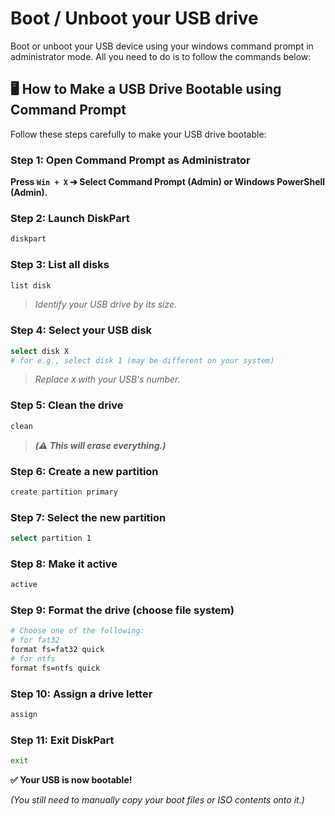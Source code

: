# Boot / Unboot your USB drive

Boot or unboot your USB device using your windows command prompt in administrator mode. All you need to do is to follow the commands below:

## 🖥️ How to Make a USB Drive Bootable using Command Prompt

Follow these steps carefully to make your USB drive bootable:

### Step 1: Open Command Prompt as Administrator

**Press `Win + X` ➔ Select Command Prompt (Admin) or Windows PowerShell (Admin).**

### Step 2: Launch DiskPart

```bash
diskpart
```

### Step 3: List all disks

```bash
list disk
```

> *Identify your USB drive by its size.*

### Step 4: Select your USB disk

```bash
select disk X
# for e.g., select disk 1 (may be different on your system)
```

> *Replace `X` with your USB's number.*

### Step 5: Clean the drive

```bash
clean
```

> **_(⚠️ This will erase everything.)_**

### Step 6: Create a new partition

```bash
create partition primary
```

### Step 7: Select the new partition

```bash
select partition 1
```

### Step 8: Make it active

```bash
active
```

### Step 9: Format the drive (choose file system)

```bash
# Choose one of the following:
# for fat32
format fs=fat32 quick
# for ntfs
format fs=ntfs quick
```

### Step 10: Assign a drive letter

```bash
assign
```

### Step 11: Exit DiskPart

```bash
exit
```

**✅ Your USB is now bootable!**

*(You still need to manually copy your boot files or ISO contents onto it.)*
